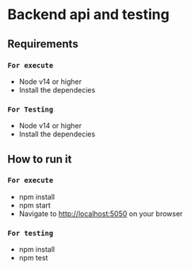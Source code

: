 # Backend api and testing

## __Requirements__

### `For execute`
- Node v14 or higher
- Install the dependecies

### `For Testing`
- Node v14 or higher
- Install the dependecies

## __How to run it__

### `For execute`
- npm install
- npm start
- Navigate to [http://localhost:5050](http://localhost:5050) on your browser

### `For testing`
- npm install
- npm test
